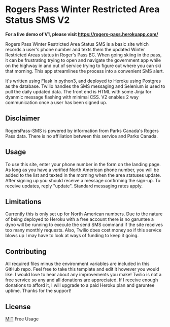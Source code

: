 # Rogers Pass Winter Restricted Area Status SMS V2
**For a live demo of V1, please visit https://rogers-pass.herokuapp.com/**

Rogers Pass Winter Restricted Area Status SMS is a basic site which records a user's phone number and texts them the updated Winter Restricted Areas status in Roger's Pass BC. When going skiing in the pass, it can be frustrating trying to open and navigate the government app while on the highway in and out of service trying to figure out where you can ski that morning. This app streamlines the process into a convenient SMS alert.

It's written using Flask in python3, and deployed to Heroku using Postgres as the database. Twilio handles the SMS messaging and Selenium is used to pull the daily updated data. The front end is HTML with some Jinja for dyanmic message flashing with minimal CSS. V2 enables 2 way communication once a user has been signed up.

## Disclaimer
RogersPass-SMS is powered by information from Parks Canada's Rogers Pass data. There is no affiliation between this service and Parks Canada.

## Usage

To use this site, enter your phone number in the form on the landing page. As long as you have a verified North American phone number, you will be added to the list and texted in the morning when the area statuses update. After signing up you should receive a message confirming the sign-up. To receive updates, reply "update". Standard messaging rates apply.

## Limitations

Currently this is only set up for North American numbers. Due to the nature of being deployed to Heroku with a free account there is no garuntee a dyno will be running to execute the send SMS command if the site receives too many monthly requests. Also, Twilio does cost money so if this service blows up I may have to look at ways of funding to keep it going.

## Contributing

All required files minus the environment variables are included in this GitHub repo. Feel free to take this template and edit it however you would like. I would love to hear about any improvements you make! Twilio is not a free service so any and all donations are appreciated. If I receive enough donations to afford it, I will upgrade to a paid Heroku plan and garuntee uptime. Thanks for the support!

## License
[MIT](https://choosealicense.com/licenses/mit/) Free Usage
